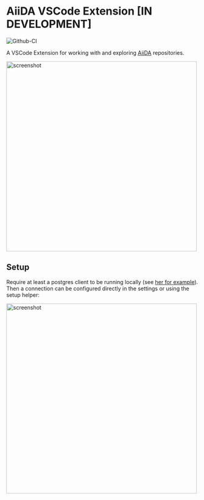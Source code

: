 # AiiDA VSCode Extension [IN DEVELOPMENT]

![Github-CI](https://github.com/chrisjsewell/aiida-vcode-ext/workflows/Github-CI/badge.svg)

A VSCode Extension for working with and exploring [AiiDA](http://www.aiida.net/) repositories.

<img width="500" alt="screenshot" src="https://raw.githubusercontent.com/chrisjsewell/aiida-vcode-ext/master/gifs/aiida-vscode-demo.gif">

## Setup

Require at least a postgres client to be running locally (see [her for example](https://www.compose.com/articles/postgresql-tips-installing-the-postgresql-client/)).
Then a connection can be configured directly in the settings or using the setup helper:

<img width="500" alt="screenshot" src="https://raw.githubusercontent.com/chrisjsewell/aiida-vcode-ext/master/gifs/aiida-vscode-setup.gif">
